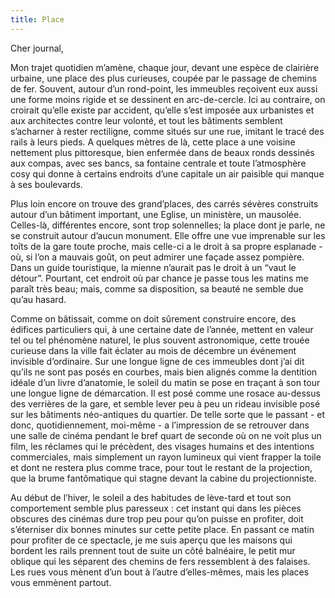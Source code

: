 ```yaml
---
title: Place
---
```

Cher journal,


Mon trajet quotidien m’amène, chaque jour, devant une espèce de clairière
urbaine, une place des plus curieuses, coupée par le passage de chemins de fer.
Souvent, autour d’un rond-point, les immeubles reçoivent eux aussi une forme
moins rigide et se dessinent en arc-de-cercle. Ici au contraire, on croirait
qu’elle existe par accident, qu’elle s’est imposée aux urbanistes et aux
architectes contre leur volonté, et tout les bâtiments semblent s’acharner à
rester rectiligne, comme situés sur une rue, imitant le tracé des rails à leurs
pieds. A quelques mètres de là, cette place a une voisine nettement plus
pittoresque, bien enfermée dans de beaux ronds dessinés aux compas, avec ses
bancs, sa fontaine centrale et toute l’atmosphère cosy qui donne à certains
endroits d’une capitale un air paisible qui manque à ses boulevards.

Plus loin encore on trouve des grand’places, des carrés sévères construits
autour d’un bâtiment important, une Eglise, un ministère, un mausolée.
Celles-là, différentes encore, sont trop solennelles; la place dont je parle,
ne se construit autour d’aucun monument. Elle offre une vue imprenable sur les
toîts de la gare toute proche, mais celle-ci a le droit à sa propre esplanade -
où, si l’on a mauvais goût, on peut admirer une façade assez pompière. Dans un
guide touristique, la mienne n’aurait pas le droit à un “vaut le détour”.
Pourtant, cet endroit où par chance je passe tous les matins me paraît très
beau; mais, comme sa disposition, sa beauté ne semble due qu’au hasard.

Comme on bâtissait, comme on doit sûrement construire encore, des édifices
particuliers qui, à une certaine date de l’année, mettent en valeur tel ou tel
phénomène naturel, le plus souvent astronomique, cette trouée curieuse dans la
ville fait éclater au mois de décembre un événement invisible d’ordinaire. Sur
une longue ligne de ces immeubles dont j’ai dit qu’ils ne sont pas posés en
courbes, mais bien alignés comme la dentition idéale d’un livre d’anatomie, le
soleil du matin se pose en traçant à son tour une longue ligne de démarcation.
Il est posé comme une rosace au-dessus des verrières de la gare, et semble
lever peu à peu un rideau invisible posé sur les bâtiments néo-antiques du
quartier. De telle sorte que le passant - et donc, quotidiennement, moi-même -
a l’impression de se retrouver dans une salle de cinéma pendant le bref quart
de seconde où on ne voit plus un film, les réclames qui le précèdent, des
visages humains et des intentions commerciales, mais simplement un rayon
lumineux qui vient frapper la toile et dont ne restera plus comme trace, pour
tout le restant de la projection, que la brume fantômatique qui stagne devant
la cabine du projectionniste. 

Au début de l’hiver, le soleil a des habitudes de lève-tard et tout son
comportement semble plus paresseux : cet instant qui dans les pièces obscures
des cinémas dure trop peu pour qu’on puisse en profiter, doit s’éterniser dix
bonnes minutes sur cette petite place. En passant ce matin pour profiter de ce
spectacle, je me suis aperçu que les maisons qui bordent les rails prennent
tout de suite un côté balnéaire, le petit mur oblique qui les séparent des
chemins de fers ressemblent à des falaises. Les rues vous mènent d’un bout à
l’autre d’elles-mêmes, mais les places vous emmènent partout.
